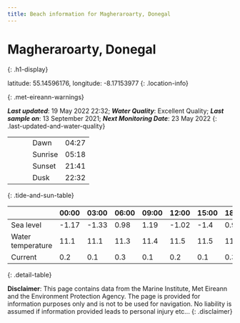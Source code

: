 ```yaml
---
title: Beach information for Magheraroarty, Donegal
---
```

# Magheraroarty, Donegal 
{: .h1-display}

latitude: 55.14596176, longitude: -8.17153977
{: .location-info}


{: .met-eireann-warnings}

___Last updated___: 19 May 2022 22:32; ___Water Quality___: Excellent Quality;
___Last sample on___: 13 September 2021; ___Next Monitoring Date___: 23 May 2022
{: .last-updated-and-water-quality}

|   |   |   |   |   |
|---|---|---|---|---|
|   |   |   | Dawn  | 04:27 |
|   |   |   | Sunrise  | 05:18 |
|   |   |   | Sunset  | 21:41 |
|   |   |   | Dusk  | 22:32 |
{: .tide-and-sun-table}

<div></div>

| | 00:00 | 03:00 | 06:00 | 09:00 | 12:00 | 15:00 | 18:00 | 21:00 |
|---|---|---|---|---|---|---|---|---|
| Sea level | -1.17 | -1.33 | 0.98 | 1.19| -1.02 | -1.4 | 0.93 | 1.63 |
| Water temperature | 11.1 | 11.1 | 11.3 | 11.4 | 11.5 | 11.5 | 11.7 | 11.7 |
| Current | 0.2 | 0.1 | 0.3 | 0.1 | 0.2| 0.1 | 0.3 | 0.2 |
{: .detail-table}

__Disclaimer__: This page contains data from the Marine Institute,
Met Eireann and the Environment Protection Agency. The page is provided for
information purposes only and is not to be used for navigation. No liability
is assumed if information provided leads to personal injury etc...
{: .disclaimer}